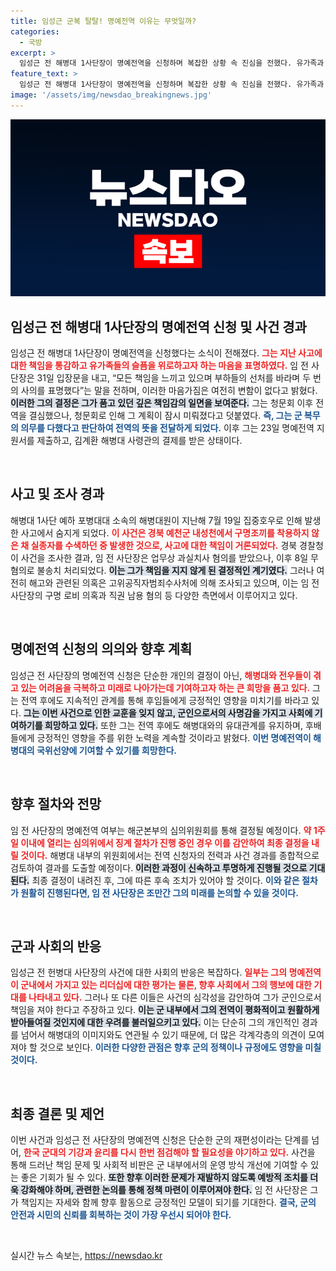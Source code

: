 ```yaml
---
title: 임성근 군복 탈탈! 명예전역 이유는 무엇일까?
categories:
  - 국방
excerpt: >
  임성근 전 해병대 1사단장이 명예전역을 신청하며 복잡한 상황 속 진심을 전했다. 유가족과 부하의 선처를 바라는 마음을 담은 그의 결심은 어떤 여파를 불러올까? 해병대의 미래를 위한 그의 선택이 궁금하다!
feature_text: >
  임성근 전 해병대 1사단장이 명예전역을 신청하며 복잡한 상황 속 진심을 전했다. 유가족과 부하의 선처를 바라는 마음을 담은 그의 결심은 어떤 여파를 불러올까? 해병대의 미래를 위한 그의 선택이 궁금하다!
image: '/assets/img/newsdao_breakingnews.jpg'
---
```


<p><img src="/assets/img/newsdao_breakingnews.jpg" alt="flaretime 속보" /></p>

<h2 data-ke-size="size26">임성근 전 해병대 1사단장의 명예전역 신청 및 사건 경과</h2>

<p data-ke-size="size16">임성근 전 해병대 1사단장이 명예전역을 신청했다는 소식이 전해졌다. <b><span style="color: #ee2323;">그는 지난 사고에 대한 책임을 통감하고 유가족들의 슬픔을 위로하고자 하는 마음을 표명하였다.</span></b> 임 전 사단장은 31일 입장문을 내고, “모든 책임을 느끼고 있으며 부하들의 선처를 바라며 두 번의 사의를 표명했다”는 말을 전하며, 이러한 마음가짐은 여전히 변함이 없다고 밝혔다. <b><span style="background-color: #21538527;">이러한 그의 결정은 그가 품고 있던 깊은 책임감의 일면을 보여준다.</span></b> 그는 청문회 이후 전역을 결심했으나, 청문회로 인해 그 계획이 잠시 미뤄졌다고 덧붙였다. <b><span style="color: #1a5490;">즉, 그는 군 복무의 의무를 다했다고 판단하여 전역의 뜻을 전달하게 되었다.</span></b> 이후 그는 23일 명예전역 지원서를 제출하고, 김계환 해병대 사령관의 결제를 받은 상태이다.</p>

<p data-ke-size="size16">&nbsp;</p>

<h2 data-ke-size="size26">사고 및 조사 경과</h2>

<p data-ke-size="size16">해병대 1사단 예하 포병대대 소속의 해병대원이 지난해 7월 19일 집중호우로 인해 발생한 사고에서 숨지게 되었다. <b><span style="color: #ee2323;">이 사건은 경북 예천군 내성천에서 구명조끼를 착용하지 않은 채 실종자를 수색하던 중 발생한 것으로, 사고에 대한 책임이 거론되었다.</span></b> 경북 경찰청이 사건을 조사한 결과, 임 전 사단장은 업무상 과실치사 혐의를 받았으나, 이후 8일 무혐의로 불송치 처리되었다. <b><span style="background-color: #21538527;">이는 그가 책임을 지지 않게 된 결정적인 계기였다.</span></b> 그러나 여전히 해고와 관련된 의혹은 고위공직자범죄수사처에 의해 조사되고 있으며, 이는 임 전 사단장의 구명 로비 의혹과 직권 남용 혐의 등 다양한 측면에서 이루어지고 있다.</p>

<p data-ke-size="size16">&nbsp;</p>

<h2 data-ke-size="size26">명예전역 신청의 의의와 향후 계획</h2>

<p data-ke-size="size16">임성근 전 사단장의 명예전역 신청은 단순한 개인의 결정이 아닌, <b><span style="color: #ee2323;">해병대와 전우들이 겪고 있는 어려움을 극복하고 미래로 나아가는데 기여하고자 하는 큰 희망을 품고 있다.</span></b> 그는 전역 후에도 지속적인 관계를 통해 후임들에게 긍정적인 영향을 미치기를 바라고 있다. <b><span style="background-color: #21538527;">그는 이번 사건으로 인한 교훈을 잊지 않고, 군인으로서의 사명감을 가지고 사회에 기여하기를 희망하고 있다.</span></b> 또한 그는 전역 후에도 해병대와의 유대관계를 유지하며, 후배들에게 긍정적인 영향을 주를 위한 노력을 계속할 것이라고 밝혔다. <b><span style="color: #1a5490;">이번 명예전역이 해병대의 국위선양에 기여할 수 있기를 희망한다.</span></b></p>

<p data-ke-size="size16">&nbsp;</p>

<h2 data-ke-size="size26">향후 절차와 전망</h2>

<p data-ke-size="size16">임 전 사단장의 명예전역 여부는 해군본부의 심의위원회를 통해 결정될 예정이다. <b><span style="color: #ee2323;">약 1주일 이내에 열리는 심의위에서 징계 절차가 진행 중인 경우 이를 감안하여 최종 결정을 내릴 것이다.</span></b> 해병대 내부의 위원회에서는 전역 신청자의 전력과 사건 경과를 종합적으로 검토하여 결과를 도출할 예정이다. <b><span style="background-color: #21538527;">이러한 과정이 신속하고 투명하게 진행될 것으로 기대된다.</span></b> 최종 결정이 내려진 후, 그에 따른 후속 조치가 있어야 할 것이다. <b><span style="color: #1a5490;">이와 같은 절차가 원활히 진행된다면, 임 전 사단장은 조만간 그의 미래를 논의할 수 있을 것이다.</span></b></p>

<p data-ke-size="size16">&nbsp;</p>

<h2 data-ke-size="size26">군과 사회의 반응</h2>

<p data-ke-size="size16">임성근 전 헌병대 사단장의 사건에 대한 사회의 반응은 복잡하다. <b><span style="color: #ee2323;">일부는 그의 명예전역이 군내에서 가지고 있는 리더십에 대한 평가는 물론, 향후 사회에서 그의 행보에 대한 기대를 나타내고 있다.</span></b> 그러나 또 다른 이들은 사건의 심각성을 감안하여 그가 군인으로서 책임을 져야 한다고 주장하고 있다. <b><span style="background-color: #21538527;">이는 군 내부에서 그의 전역이 평화적이고 원활하게 받아들여질 것인지에 대한 우려를 불러일으키고 있다.</span></b> 이는 단순히 그의 개인적인 경과를 넘어서 해병대의 이미지와도 연관될 수 있기 때문에, 더 많은 각계각층의 의견이 모여져야 할 것으로 보인다. <b><span style="color: #1a5490;">이러한 다양한 관점은 향후 군의 정책이나 규정에도 영향을 미칠 것이다.</span></b></p>

<p data-ke-size="size16">&nbsp;</p>

<h2 data-ke-size="size26">최종 결론 및 제언</h2>

<p data-ke-size="size16">이번 사건과 임성근 전 사단장의 명예전역 신청은 단순한 군의 재편성이라는 단계를 넘어, <b><span style="color: #ee2323;">한국 군대의 기강과 윤리를 다시 한번 점검해야 할 필요성을 야기하고 있다.</span></b> 사건을 통해 드러난 책임 문제 및 사회적 비판은 군 내부에서의 운영 방식 개선에 기여할 수 있는 좋은 기회가 될 수 있다. <b><span style="background-color: #21538527;">또한 향후 이러한 문제가 재발하지 않도록 예방적 조치를 더욱 강화해야 하며, 관련한 논의를 통해 정책 마련이 이루어져야 한다.</span></b> 임 전 사단장은 그가 책임지는 자세와 함께 향후 활동으로 긍정적인 모델이 되기를 기대한다. <b><span style="color: #1a5490;">결국, 군의 안전과 시민의 신뢰를 회복하는 것이 가장 우선시 되어야 한다.</span></b></p>

<p data-ke-size="size16">&nbsp;</p>
실시간 뉴스 속보는, <a href="https://newsdao.kr" rel="dofollow">https://newsdao.kr</a>


